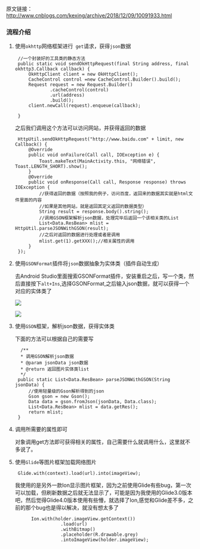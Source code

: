 原文链接：http://www.cnblogs.com/kexing/archive/2018/12/09/10091933.html
### 流程介绍

1. 使用`okhttp`网络框架进行` get`请求，获得`json`数据
		
		//一个封装好的工具类的静态方法
		public static void sendOkHttpRequest(final String address, final okhttp3.Callback callback) {
	        OkHttpClient client = new OkHttpClient();
	        CacheControl control =new CacheControl.Builder().build();
	        Request request = new Request.Builder()
	                .cacheControl(control)
	                .url(address)
	                .build();
	        client.newCall(request).enqueue(callback);
	
	    }

	之后我们调用这个方法可以访问网站，并获得返回的数据

		HttpUtil.sendOkHttpRequest("http://www.baidu.com" + limit, new Callback() {
        	@Override
            public void onFailure(Call call, IOException e) {
                Toast.makeText(MainActivity.this, "网络错误", Toast.LENGTH_SHORT).show();
            }
            @Override
            public void onResponse(Call call, Response response) throws IOException {
				//获得返回的数据（按照我的例子，访问百度，返回来的数据其实就是html文件里面的内容
				//如果是其他网站，就是返回其定义返回的数据类型）
                String result = response.body().string();
                //调用GSON框架解析json数据，处理完毕后返回一个该相关类的List
                List<Data.ResBean> mlist = HttpUtil.parseJSONWithGSON(result);
				//之后对返回的数据进行处理或者是调用
				mlist.get(1).getXXX();//相关属性的调用
            }
        });
2. 使用`GSONFormat`插件将`json`数据抽象为实体类（插件自动生成）

	去Android Studio里面搜索GSONFormat插件，安装重启之后，写一个类，然后直接按下`alt+Ins`,选择GSONFormat,之后输入json数据，就可以获得一个对应的实体类了
	
	![](https://img2018.cnblogs.com/blog/1210268/201812/1210268-20181209162843891-1170832863.png)

	![](https://img2018.cnblogs.com/blog/1210268/201812/1210268-20181209162925994-569124511.png)

	
2. 使用`GSON`框架，解析json数据，获得实体类

	下面的方法可以根据自己的需要写

		 /**
	     * 调用GSON解析json数据
	     * @param jsonData json数据
	     * @return 返回图片实体类list
	     */
	    public static List<Data.ResBean> parseJSONWithGSON(String jsonData) {
	        //使用轻量级的Gson解析得到的json
	        Gson gson = new Gson();
	        Data data = gson.fromJson(jsonData, Data.class);
	        List<Data.ResBean> mlist = data.getRes();
	        return mlist;
	    }
    
3. 调用所需要的属性即可

	对象调用get方法即可获得相关的属性，自己需要什么就调用什么，这里就不多说了。
	
4. 使用`Glide`等图片框架加载网络图片

		Glide.with(context).load(url).into(imageView);
		        
	我使用的是另外一款Ion显示图片框架，因为之前使用Glide有些bug，第一次可以加载，但刷新数据之后就无法显示了，可能是因为我使用的Glide3.0版本吧，然后觉得Glide4.0版本使用有些懵，就选择了Ion,感觉和Glide差不多，之前的那个bug也是得以解决，就没有想太多了
	
			 Ion.with(holder.imageView.getContext())
	                    .load(url)
	                    .withBitmap()
	                    .placeholder(R.drawable.grey)
	                    .intoImageView(holder.imageView);
